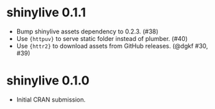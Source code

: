 # shinylive 0.1.1

* Bump shinylive assets dependency to 0.2.3. (#38)
* Use `{httpuv}` to serve static folder instead of plumber. (#40)
* Use `{httr2}` to download assets from GitHub releases. (@dgkf #30, #39)

# shinylive 0.1.0

* Initial CRAN submission.
